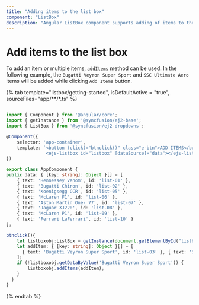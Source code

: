 ```yaml
---
title: "Adding items to the list box"
component: "ListBox"
description: "Angular ListBox component supports adding of items to the list box."
---
```


# Add items to the list box

To add an item or multiple items, [`addItems`](../api/list-box/#additems) method can be used. In the following example, the `Bugatti Veyron Super Sport` and `SSC Ultimate Aero` items will be added while clicking `Add Items` button.

{% tab template="listbox/getting-started", isDefaultActive = "true", sourceFiles="app/**/*.ts" %}

```typescript

import { Component } from '@angular/core';
import { getInstance } from '@syncfusion/ej2-base';
import { ListBox } from '@syncfusion/ej2-dropdowns';

@Component({
    selector: 'app-container',
    template: `<button (click)="btnclick()" class="e-btn">ADD ITEMS</button>
               <ejs-listbox id="listbox" [dataSource]="data"></ejs-listbox>`
})

export class AppComponent {
public data: { [key: string]: Object }[] = [
    { text: 'Hennessey Venom', id: 'list-01' },
    { text: 'Bugatti Chiron', id: 'list-02' },
    { text: 'Koenigsegg CCR', id: 'list-05' },
    { text: 'McLaren F1', id: 'list-06' },
    { text: 'Aston Martin One- 77', id: 'list-07' },
    { text: 'Jaguar XJ220', id: 'list-08' },
    { text: 'McLaren P1', id: 'list-09' },
    { text: 'Ferrari LaFerrari', id: 'list-10' }
];

btnclick(){
    let listboxobj:ListBox = getInstance(document.getElementById("listbox"), ListBox) as ListBox;
    let addItem: { [key: string]: Object }[] = [
      { text: 'Bugatti Veyron Super Sport', id: 'list-03' }, { text: 'SSC Ultimate Aero', id: 'list-04' }
    ];
    if (!listboxobj.getDataByValue('Bugatti Veyron Super Sport')) {
        listboxobj.addItems(addItem);
    }
  }
}

```

{% endtab %}